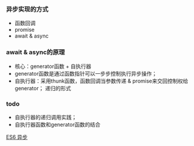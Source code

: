 ### 异步实现的方式
- 函数回调
- promise
- await & async

### await & async的原理
- 核心：generator函数 + 自执行器
- generator函数是通过函数指针可以一步步控制执行异步操作；
- 自执行器：采用thunk函数，函数回调当参数传递 & promise来交回控制权给generator； 递归的形式


### todo
- 自执行器的递归调用实践；
- 自执行器函数和generator函数的结合

[ES6 异步](https://es6.ruanyifeng.com/#docs/generator-async#Thunk-%E5%87%BD%E6%95%B0)